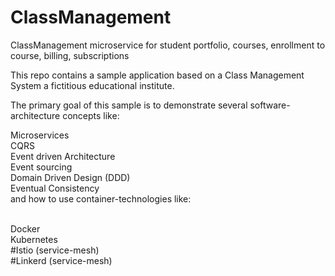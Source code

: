 # ClassManagement
ClassManagement microservice for student portfolio, courses, enrollment to course, billing, subscriptions

This repo contains a sample application based on a Class Management System a fictitious educational institute.

The primary goal of this sample is to demonstrate several software-architecture concepts like:

Microservices<br>
CQRS<br>
Event driven Architecture<br>
Event sourcing<br>
Domain Driven Design (DDD)<br>
Eventual Consistency<br>
and how to use container-technologies like:<br><br>

Docker<br>
Kubernetes<br>
#Istio (service-mesh)<br>
#Linkerd (service-mesh)
